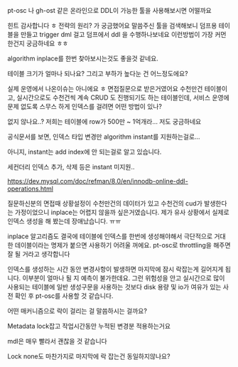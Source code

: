 pt-osc 나 gh-ost 같은 온라인으로 DDL이 가능한 툴을 사용해보시면 어떨까요

힌트 감사합니다 ㅎ 전략의 원리? 가 궁금했어요
말씀주신 툴을 검색해보니 덤프용 테이블을 만들고
trigger dml 걸고 덤프에서 ddl 을 수행하나보네요
이런방법이 가장 커먼한건지 궁금하네요 ㅎㅎ

algorithm inplace를 한번 찾아보시는것도 좋을것 같네요.

테이블 크기가 얼마나 되나요? 그리고 부하가 높다눈 건 어느정도에요?

실제 운영에서 나온이슈는 아니에요 ㅎ 면접질문으로 받은거였어요 수천만건 테이블이고, 실시간으로도 수천건씩 계속 CRUD 도 진행되기도 하는 테이블인데, 서비스 운영에 문제 없도록 스무스 하게 인덱스를 걸려면 어떤 방법이 있나? 

없지 않나요..? 저희는 테이블에 row가 500만 ~ 1억개라... 저도 궁금하네요

공식문서를 보면, 인덱스 타입 변경만 algorithm instant를 지원하는걸로…

아니지, instant는 add index에 안 되는걸로 알고 있습니다.

세컨더리 인덱스 추가, 삭제 등은 instant 미지원..

https://dev.mysql.com/doc/refman/8.0/en/innodb-online-ddl-operations.html

질문하신분의 면접때 상황설정이
수천만건의 데이터가 있고 수천건의 cud가 발생한다는 가정이었으니
inplace는 어렵지 않을까 싶은거였습니다.
제가 유사 상황에서 실제로 인덱스 생성을 해 봤는데 장애났습니다. ㅠㅠ

inplace 알고리즘도 결국에 테이블에 인덱스를 한번에 생성해야해서 극단적으로 거대한 데이블이라는 명제가 붙으면 사용하기 어려울 꺼에요. pt-osc로 throttling을 해주면 잘 될 거라고 생각합니다 

인덱스를 생성하는 시간 동안 변경사항이 발생하면 마지막에 잠시 락잡는게 길어지게 됩니다.
이부분이 얼마나 될 지 예측이 불가한데요.
그런 위험성을 안고 실시간으로 많이 사용되는 테이블에 일반 생성구문을 사용하는 것보다
disk 용량 및 io가 여유가 있는 사전 확인 후  pt-osc를 사용할 것 같습니다.

어떤 매커니즘으로 락이 걸리는 걸 말씀하시는 걸까요?

Metadata lock잡고 작업시간동안 누적된 변경분 적용하는거요

mdl은 매우 빨라서 괜찮을 것 같습니다 

Lock none도 마찬가지로 마지막에 락 잡는건 동일하지않나요?